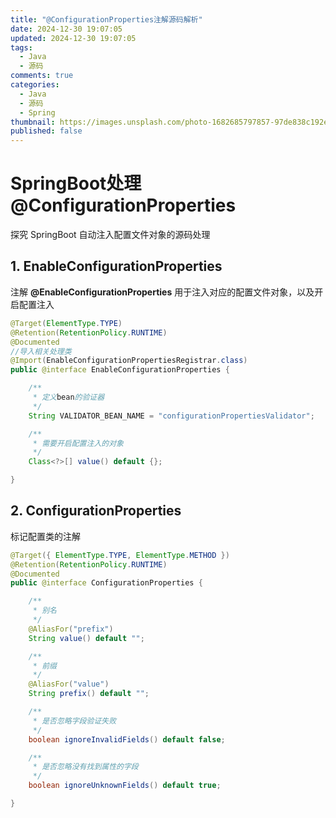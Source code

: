 ```yaml
---
title: "@ConfigurationProperties注解源码解析"
date: 2024-12-30 19:07:05
updated: 2024-12-30 19:07:05
tags:
  - Java
  - 源码
comments: true
categories:
  - Java
  - 源码
  - Spring
thumbnail: https://images.unsplash.com/photo-1682685797857-97de838c192e?crop=entropy&cs=srgb&fm=jpg&ixid=M3w2NDU1OTF8MHwxfHJhbmRvbXx8fHx8fHx8fDE3NDMxNTE3NjN8&ixlib=rb-4.0.3&q=85&w=1920&h=1080
published: false
---
```


# SpringBoot处理@ConfigurationProperties

探究 SpringBoot 自动注入配置文件对象的源码处理

## 1. EnableConfigurationProperties

注解 **@EnableConfigurationProperties** 用于注入对应的配置文件对象，以及开启配置注入

```java
@Target(ElementType.TYPE)
@Retention(RetentionPolicy.RUNTIME)
@Documented
//导入相关处理类
@Import(EnableConfigurationPropertiesRegistrar.class)
public @interface EnableConfigurationProperties {

	/**
	 * 定义bean的验证器
	 */
	String VALIDATOR_BEAN_NAME = "configurationPropertiesValidator";

	/**
	 * 需要开启配置注入的对象
	 */
	Class<?>[] value() default {};

}
```

## 2. ConfigurationProperties

标记配置类的注解

```java
@Target({ ElementType.TYPE, ElementType.METHOD })
@Retention(RetentionPolicy.RUNTIME)
@Documented
public @interface ConfigurationProperties {

	/**
	 * 别名
	 */
	@AliasFor("prefix")
	String value() default "";

	/**
	 * 前缀
	 */
	@AliasFor("value")
	String prefix() default "";

	/**
	 * 是否忽略字段验证失败
	 */
	boolean ignoreInvalidFields() default false;

	/**
	 * 是否忽略没有找到属性的字段
	 */
	boolean ignoreUnknownFields() default true;

}
```

